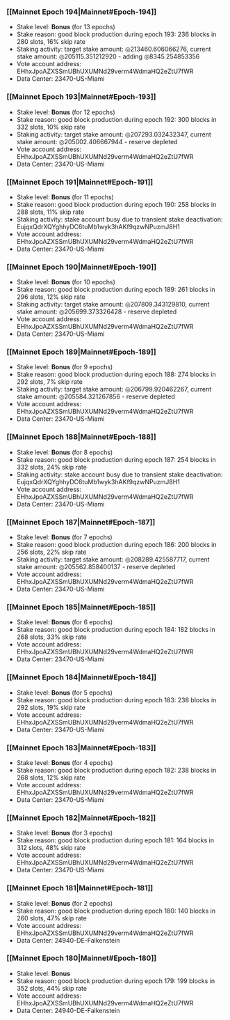 ### [[Mainnet Epoch 194|Mainnet#Epoch-194]]
* Stake level: **Bonus** (for 13 epochs)
* Stake reason: good block production during epoch 193: 236 blocks in 280 slots, 16% skip rate
* Staking activity: target stake amount: ◎213460.606066276, current stake amount: ◎205115.351212920 - adding ◎8345.254853356
* Vote account address: EHhxJpoAZXSSmUBhUXUMNd29verm4WdmaHQ2eZtU7fWR
* Data Center: 23470-US-Miami
### [[Mainnet Epoch 193|Mainnet#Epoch-193]]
* Stake level: **Bonus** (for 12 epochs)
* Stake reason: good block production during epoch 192: 300 blocks in 332 slots, 10% skip rate
* Staking activity: target stake amount: ◎207293.032432347, current stake amount: ◎205002.406667944 - reserve depleted
* Vote account address: EHhxJpoAZXSSmUBhUXUMNd29verm4WdmaHQ2eZtU7fWR
* Data Center: 23470-US-Miami
### [[Mainnet Epoch 191|Mainnet#Epoch-191]]
* Stake level: **Bonus** (for 11 epochs)
* Stake reason: good block production during epoch 190: 258 blocks in 288 slots, 11% skip rate
* Staking activity: stake account busy due to transient stake deactivation: EujqxQdrXQYghhyDC6tuMb1wyk3hAKf9qzwNPuzmJ8H1
* Vote account address: EHhxJpoAZXSSmUBhUXUMNd29verm4WdmaHQ2eZtU7fWR
* Data Center: 23470-US-Miami
### [[Mainnet Epoch 190|Mainnet#Epoch-190]]
* Stake level: **Bonus** (for 10 epochs)
* Stake reason: good block production during epoch 189: 261 blocks in 296 slots, 12% skip rate
* Staking activity: target stake amount: ◎207809.343129810, current stake amount: ◎205699.373326428 - reserve depleted
* Vote account address: EHhxJpoAZXSSmUBhUXUMNd29verm4WdmaHQ2eZtU7fWR
* Data Center: 23470-US-Miami
### [[Mainnet Epoch 189|Mainnet#Epoch-189]]
* Stake level: **Bonus** (for 9 epochs)
* Stake reason: good block production during epoch 188: 274 blocks in 292 slots, 7% skip rate
* Staking activity: target stake amount: ◎206799.920462267, current stake amount: ◎205584.321267856 - reserve depleted
* Vote account address: EHhxJpoAZXSSmUBhUXUMNd29verm4WdmaHQ2eZtU7fWR
* Data Center: 23470-US-Miami
### [[Mainnet Epoch 188|Mainnet#Epoch-188]]
* Stake level: **Bonus** (for 8 epochs)
* Stake reason: good block production during epoch 187: 254 blocks in 332 slots, 24% skip rate
* Staking activity: stake account busy due to transient stake deactivation: EujqxQdrXQYghhyDC6tuMb1wyk3hAKf9qzwNPuzmJ8H1
* Vote account address: EHhxJpoAZXSSmUBhUXUMNd29verm4WdmaHQ2eZtU7fWR
* Data Center: 23470-US-Miami
### [[Mainnet Epoch 187|Mainnet#Epoch-187]]
* Stake level: **Bonus** (for 7 epochs)
* Stake reason: good block production during epoch 186: 200 blocks in 256 slots, 22% skip rate
* Staking activity: target stake amount: ◎208289.425587717, current stake amount: ◎205562.858400137 - reserve depleted
* Vote account address: EHhxJpoAZXSSmUBhUXUMNd29verm4WdmaHQ2eZtU7fWR
* Data Center: 23470-US-Miami
### [[Mainnet Epoch 185|Mainnet#Epoch-185]]
* Stake level: **Bonus** (for 6 epochs)
* Stake reason: good block production during epoch 184: 182 blocks in 268 slots, 33% skip rate
* Vote account address: EHhxJpoAZXSSmUBhUXUMNd29verm4WdmaHQ2eZtU7fWR
* Data Center: 23470-US-Miami
### [[Mainnet Epoch 184|Mainnet#Epoch-184]]
* Stake level: **Bonus** (for 5 epochs)
* Stake reason: good block production during epoch 183: 238 blocks in 292 slots, 19% skip rate
* Vote account address: EHhxJpoAZXSSmUBhUXUMNd29verm4WdmaHQ2eZtU7fWR
* Data Center: 23470-US-Miami
### [[Mainnet Epoch 183|Mainnet#Epoch-183]]
* Stake level: **Bonus** (for 4 epochs)
* Stake reason: good block production during epoch 182: 238 blocks in 268 slots, 12% skip rate
* Vote account address: EHhxJpoAZXSSmUBhUXUMNd29verm4WdmaHQ2eZtU7fWR
* Data Center: 23470-US-Miami
### [[Mainnet Epoch 182|Mainnet#Epoch-182]]
* Stake level: **Bonus** (for 3 epochs)
* Stake reason: good block production during epoch 181: 164 blocks in 312 slots, 48% skip rate
* Vote account address: EHhxJpoAZXSSmUBhUXUMNd29verm4WdmaHQ2eZtU7fWR
* Data Center: 23470-US-Miami
### [[Mainnet Epoch 181|Mainnet#Epoch-181]]
* Stake level: **Bonus** (for 2 epochs)
* Stake reason: good block production during epoch 180: 140 blocks in 260 slots, 47% skip rate
* Vote account address: EHhxJpoAZXSSmUBhUXUMNd29verm4WdmaHQ2eZtU7fWR
* Data Center: 24940-DE-Falkenstein
### [[Mainnet Epoch 180|Mainnet#Epoch-180]]
* Stake level: **Bonus**
* Stake reason: good block production during epoch 179: 199 blocks in 352 slots, 44% skip rate
* Vote account address: EHhxJpoAZXSSmUBhUXUMNd29verm4WdmaHQ2eZtU7fWR
* Data Center: 24940-DE-Falkenstein